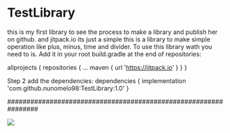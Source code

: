 # TestLibrary
this is my first library to see the process to make a library and publish her on github. and jitpack.io its just a simple
this is a library to  make simple operation like plus, minus, time and divider.
To use this library wath you need to is.
Add it in your root build.gradle at the end of repositories:

allprojects {
		repositories {
			...
			maven { url 'https://jitpack.io' }
		}
	}
  
 Step 2 add the dependencies:
 dependencies {
	        implementation 'com.github.nunomelo98:TestLibrary:1.0'
	}
	
################################################################










[![](https://jitpack.io/v/nunomelo98/TestLibrary.svg)](https://jitpack.io/#nunomelo98/TestLibrary)
